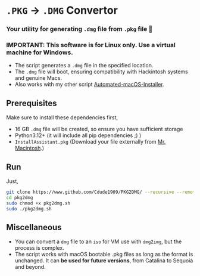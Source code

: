 # `.PKG` -> `.DMG` Convertor
### Your utility for generating `.dmg` file from `.pkg` file 🎊
### IMPORTANT: This software is for Linux only. Use a virtual machine for Windows.
- The script generates a `.dmg` file in the specified location.
- The `.dmg` file will boot, ensuring compatibility with Hackintosh systems and genuine Macs.
- Also works with my other script [Automated-macOS-Installer](https://www.github.com/cdude1909/Automated-macOS-Installer).

## Prerequisites

Make sure to install these dependencies first,
- 16 GB `.dmg` file will be created, so ensure you have sufficient storage
- Python3.12+ (it will include all pip dependencies ;) )
- `InstallAssistant.pkg` (Download your file externally from [Mr. Macintosh](https://mrmacintosh.com/macos-sequoia-full-installer-database-download-directly-from-apple/).)

## Run
Just,
```bash
git clone https://www.github.com/Cdude1909/PKG2DMG/ --recursive --remote-submodules
cd pkg2dmg
sudo chmod +x pkg2dmg.sh
sudo ./pkg2dmg.sh
```

## Miscellaneous
- You can convert a `dmg` file to an `iso` for VM use with `dmg2img`, but the process is complex.
- The script works with macOS bootable .pkg files as long as the format is unchanged. It can **be used for future versions**, from Catalina to Sequoia and beyond.
